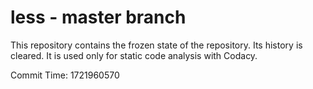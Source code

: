 # less - master branch

This repository contains the frozen state of the repository.
Its history is cleared. It is used only for static code
analysis with Codacy.

Commit Time: 1721960570